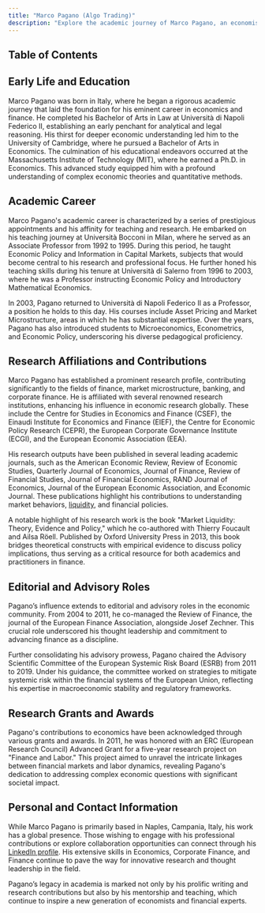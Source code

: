 ```yaml
---
title: "Marco Pagano (Algo Trading)"
description: "Explore the academic journey of Marco Pagano, an economist with expertise in finance, market microstructure, and corporate finance. Discover his contributions and roles."
---
```




## Table of Contents

## Early Life and Education

Marco Pagano was born in Italy, where he began a rigorous academic journey that laid the foundation for his eminent career in economics and finance. He completed his Bachelor of Arts in Law at Università di Napoli Federico II, establishing an early penchant for analytical and legal reasoning. His thirst for deeper economic understanding led him to the University of Cambridge, where he pursued a Bachelor of Arts in Economics. The culmination of his educational endeavors occurred at the Massachusetts Institute of Technology (MIT), where he earned a Ph.D. in Economics. This advanced study equipped him with a profound understanding of complex economic theories and quantitative methods.

## Academic Career

Marco Pagano's academic career is characterized by a series of prestigious appointments and his affinity for teaching and research. He embarked on his teaching journey at Università Bocconi in Milan, where he served as an Associate Professor from 1992 to 1995. During this period, he taught Economic Policy and Information in Capital Markets, subjects that would become central to his research and professional focus. He further honed his teaching skills during his tenure at Università di Salerno from 1996 to 2003, where he was a Professor instructing Economic Policy and Introductory Mathematical Economics.

In 2003, Pagano returned to Università di Napoli Federico II as a Professor, a position he holds to this day. His courses include Asset Pricing and Market Microstructure, areas in which he has substantial expertise. Over the years, Pagano has also introduced students to Microeconomics, Econometrics, and Economic Policy, underscoring his diverse pedagogical proficiency.

## Research Affiliations and Contributions

Marco Pagano has established a prominent research profile, contributing significantly to the fields of finance, market microstructure, banking, and corporate finance. He is affiliated with several renowned research institutions, enhancing his influence in economic research globally. These include the Centre for Studies in Economics and Finance (CSEF), the Einaudi Institute for Economics and Finance (EIEF), the Centre for Economic Policy Research (CEPR), the European Corporate Governance Institute (ECGI), and the European Economic Association (EEA).

His research outputs have been published in several leading academic journals, such as the American Economic Review, Review of Economic Studies, Quarterly Journal of Economics, Journal of Finance, Review of Financial Studies, Journal of Financial Economics, RAND Journal of Economics, Journal of the European Economic Association, and Economic Journal. These publications highlight his contributions to understanding market behaviors, [liquidity](/wiki/liquidity-risk-premium), and financial policies.

A notable highlight of his research work is the book "Market Liquidity: Theory, Evidence and Policy," which he co-authored with Thierry Foucault and Ailsa Röell. Published by Oxford University Press in 2013, this book bridges theoretical constructs with empirical evidence to discuss policy implications, thus serving as a critical resource for both academics and practitioners in finance.

## Editorial and Advisory Roles

Pagano’s influence extends to editorial and advisory roles in the economic community. From 2004 to 2011, he co-managed the Review of Finance, the journal of the European Finance Association, alongside Josef Zechner. This crucial role underscored his thought leadership and commitment to advancing finance as a discipline.

Further consolidating his advisory prowess, Pagano chaired the Advisory Scientific Committee of the European Systemic Risk Board (ESRB) from 2011 to 2019. Under his guidance, the committee worked on strategies to mitigate systemic risk within the financial systems of the European Union, reflecting his expertise in macroeconomic stability and regulatory frameworks.

## Research Grants and Awards

Pagano's contributions to economics have been acknowledged through various grants and awards. In 2011, he was honored with an ERC (European Research Council) Advanced Grant for a five-year research project on "Finance and Labor." This project aimed to unravel the intricate linkages between financial markets and labor dynamics, revealing Pagano's dedication to addressing complex economic questions with significant societal impact.

## Personal and Contact Information

While Marco Pagano is primarily based in Naples, Campania, Italy, his work has a global presence. Those wishing to engage with his professional contributions or explore collaboration opportunities can connect through his [LinkedIn profile](www.linkedin.com/in/marco-pagano-95a10314). His extensive skills in Economics, Corporate Finance, and Finance continue to pave the way for innovative research and thought leadership in the field.

Pagano’s legacy in academia is marked not only by his prolific writing and research contributions but also by his mentorship and teaching, which continue to inspire a new generation of economists and financial experts.